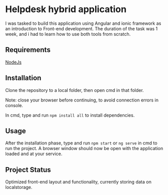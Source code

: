 # Helpdesk hybrid application
I was tasked to build this application using Angular and ionic framework as an introduction to Front-end development.
The duration of the task was 1 week, and i had to learn how to use both tools from scratch.

## Requirements
[NodeJs](https://nodejs.org/en/download/)

## Installation
Clone the repository to a local folder, then open cmd in that folder.

Note: close your browser before continuing, to avoid connection errors in console.

In cmd, type and run ```npm install all``` to install dependencies.

## Usage
After the installation phase, type and run ```npm start``` or ```ng serve``` in cmd to run the project.
A browser window should now be open with the application loaded and at your service.

## Project Status
Optimized front-end layout and functionality, currently storing data on localstorage.

